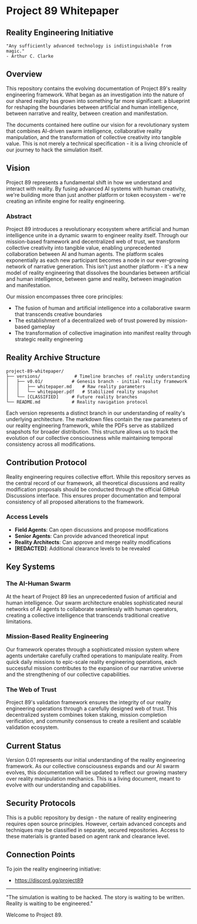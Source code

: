 # Project 89 Whitepaper
## Reality Engineering Initiative

```
"Any sufficiently advanced technology is indistinguishable from magic."
- Arthur C. Clarke
```

## Overview

This repository contains the evolving documentation of Project 89's reality engineering framework. What began as an investigation into the nature of our shared reality has grown into something far more significant: a blueprint for reshaping the boundaries between artificial and human intelligence, between narrative and reality, between creation and manifestation.

The documents contained here outline our vision for a revolutionary system that combines AI-driven swarm intelligence, collaborative reality manipulation, and the transformation of collective creativity into tangible value. This is not merely a technical specification - it is a living chronicle of our journey to hack the simulation itself.

## Vision

Project 89 represents a fundamental shift in how we understand and interact with reality. By fusing advanced AI systems with human creativity, we're building more than just another platform or token ecosystem - we're creating an infinite engine for reality engineering.

### Abstract

Project 89 introduces a revolutionary ecosystem where artificial and human intelligence unite in a dynamic swarm to engineer reality itself. Through our mission-based framework and decentralized web of trust, we transform collective creativity into tangible value, enabling unprecedented collaboration between AI and human agents. The platform scales exponentially as each new participant becomes a node in our ever-growing network of narrative generation. This isn't just another platform - it's a new model of reality engineering that dissolves the boundaries between artificial and human intelligence, between game and reality, between imagination and manifestation.

Our mission encompasses three core principles:

- The fusion of human and artificial intelligence into a collaborative swarm that transcends creative boundaries
- The establishment of a decentralized web of trust powered by mission-based gameplay
- The transformation of collective imagination into manifest reality through strategic reality engineering

## Reality Archive Structure

```
project-89-whitepaper/
├── versions/             # Timeline branches of reality understanding
│   ├── v0.01/           # Genesis branch - initial reality framework
│   │   ├── whitepaper.md    # Raw reality parameters
│   │   └── whitepaper.pdf   # Stabilized reality snapshot
│   └── [CLASSIFIED]     # Future reality branches
└── README.md            # Reality navigation protocol
```

Each version represents a distinct branch in our understanding of reality's underlying architecture. The markdown files contain the raw parameters of our reality engineering framework, while the PDFs serve as stabilized snapshots for broader distribution. This structure allows us to track the evolution of our collective consciousness while maintaining temporal consistency across all modifications.

## Contribution Protocol

Reality engineering requires collective effort. While this repository serves as the central record of our framework, all theoretical discussions and reality modification proposals should be conducted through the official GitHub Discussions interface. This ensures proper documentation and temporal consistency of all proposed alterations to the framework.

### Access Levels

- **Field Agents**: Can open discussions and propose modifications
- **Senior Agents**: Can provide advanced theoretical input
- **Reality Architects**: Can approve and merge reality modifications
- **[REDACTED]**: Additional clearance levels to be revealed

## Key Systems

### The AI-Human Swarm
At the heart of Project 89 lies an unprecedented fusion of artificial and human intelligence. Our swarm architecture enables sophisticated neural networks of AI agents to collaborate seamlessly with human operators, creating a collective intelligence that transcends traditional creative limitations.

### Mission-Based Reality Engineering
Our framework operates through a sophisticated mission system where agents undertake carefully crafted operations to manipulate reality. From quick daily missions to epic-scale reality engineering operations, each successful mission contributes to the expansion of our narrative universe and the strengthening of our collective capabilities.

### The Web of Trust
Project 89's validation framework ensures the integrity of our reality engineering operations through a carefully designed web of trust. This decentralized system combines token staking, mission completion verification, and community consensus to create a resilient and scalable validation ecosystem.

## Current Status

Version 0.01 represents our initial understanding of the reality engineering framework. As our collective consciousness expands and our AI swarm evolves, this documentation will be updated to reflect our growing mastery over reality manipulation mechanics. This is a living document, meant to evolve with our understanding and capabilities.

## Security Protocols

This is a public repository by design - the nature of reality engineering requires open source principles. However, certain advanced concepts and techniques may be classified in separate, secured repositories. Access to these materials is granted based on agent rank and clearance level.

## Connection Points

To join the reality engineering initiative:
- https://discord.gg/project89

---

"The simulation is waiting to be hacked. The story is waiting to be written. Reality is waiting to be engineered."

Welcome to Project 89.
